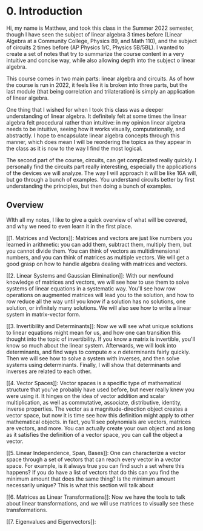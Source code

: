 # 0. Introduction

Hi, my name is Matthew, and took this class in the Summer 2022 semester, though I have seen the subject of linear algebra 3 times before (Linear Algebra at a Community College, Physics 89, and Math 110), and the subject of circuits 2 times before (AP Physics 1/C, Physics 5B/5BL). I wanted to create a set of notes that try to summarize the course content in a very intuitive and concise way, while also allowing depth into the subject o linear algebra. 

This course comes in two main parts: linear algebra and circuits. As of how the course is run in 2022, it feels like it is broken into three parts, but the last module (that being correlation and trilateration) is simply an application of linear algebra. 

One thing that I wished for when I took this class was a deeper understanding of linear algebra. It definitely felt at some times the linear algebra felt procedural rather than intuitive: in my opinion linear algebra needs to be intuitive, seeing how it works visually, computationally, and abstractly. I hope to encapsulate linear algebra concepts through this manner, which does mean I will be reordering the topics as they appear in the class as it is now to the way I find the most logical. 

The second part of the course, circuits, can get complicated really quickly. I personally find the circuits part really interesting, especially the applications of the devices we will analyze. The way I will approach it will be like 16A will, but go through a bunch of examples. You understand circuits better by first understanding the principles, but then doing a bunch of examples. 

## Overview
WIth all my notes, I like to give a quick overview of what will be covered, and why we need to even learn it in the first place. 

[[1. Matrices and Vectors]]: Matrices and vectors are just like numbers you learned in arithmetic: you can add them, subtract them, multiply them, but you cannot divide them. You can think of vectors as multidimensional numbers, and you can think of matrices as multiple vectors. We will get a good grasp on how to handle algebra dealing with matrices and vectors.

[[2. Linear Systems and Gaussian Elimination]]: With our newfound knowledge of matrices and vectors, we will see how to use them to solve systems of linear equations in a systematic way. You'll see how row operations on augmented matrices will lead you to the solution, and how to row reduce all the way until you know if a solution has no solutions, one solution, or infinitely many solutions. We will also see how to write a linear system in matrix-vector form.

[[3. Invertibility and Determinants]]: Now we will see what unique solutions to linear equations might mean for us, and how one can transition this thought into the topic of invertibility. If you know a matrix is invertible, you'll know so much about the linear system. Afterwards, we will look into determinants, and find ways to compute $n\times n$ determinants fairly quickly. Then we will see how to solve a system with inverses, and then solve systems using determinants. Finally, I will show that determinants and inverses are related to each other.

[[4. Vector Spaces]]: Vector spaces is a specific type of mathematical structure that you've probably have used before, but never really knew you were using it. It hinges on the idea of vector addition and scalar multiplication, as well as commutative, associate, distributive, identity, inverse properties. The vector as a magnitude-direction object creates a vector space, but now it is time see how this definition might apply to other mathematical objects. in fact, you'll see polynomials are vectors, matrices are vectors, and more. You can actually create your own object and as long as it satisfies the definition of a vector space, you can call the object a vector. 

[[5. Linear Independence, Span, Bases]]: One can characterize a vector space through a set of vectors that can reach every vector in a vector space. For example, is it always true you can find such a set where this happens? If you do have a list of vectors that do this can you find the minimum amount that does the same thing? Is the minimum amount necessarily unique? This is what this section will talk about

[[6. Matrices as Linear Transformations]]: Now we have the tools to talk about linear transformations, and we will use matrices to visually see these transformations. 

[[7. Eigenvalues and Eigenvectors]]: 

